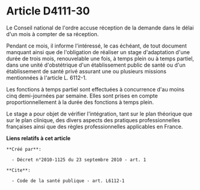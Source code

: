 # Article D4111-30

Le Conseil national de l'ordre accuse réception de la demande dans le délai d'un mois à compter de sa réception. 

Pendant ce mois, il informe l'intéressé, le cas échéant, de tout document manquant ainsi que de l'obligation de réaliser un
stage d'adaptation d'une durée de trois mois, renouvelable une fois, à temps plein ou à temps partiel, dans une unité
d'obstétrique d'un établissement public de santé ou d'un établissement de santé privé assurant une ou plusieurs missions
mentionnées à l'article L. 6112-1. 

Les fonctions à temps partiel sont effectuées à concurrence d'au moins cinq demi-journées par semaine. Elles sont prises en
compte proportionnellement à la durée des fonctions à temps plein. 

Le stage a pour objet de vérifier l'intégration, tant sur le plan théorique que sur le plan clinique, des divers aspects des
pratiques professionnelles françaises ainsi que des règles professionnelles applicables en France.

**Liens relatifs à cet article**

	**Créé par**:

	  - Décret n°2010-1125 du 23 septembre 2010 - art. 1

	**Cite**:

	  - Code de la santé publique - art. L6112-1
